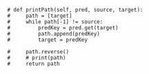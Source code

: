 	# def printPath(self, pred, source, target):
    #     path = [target]
    #     while path[-1] != source:
    #         predKey = pred.get(target)
    #         path.append(predKey)
    #         target = predKey

    #     path.reverse()
    #     # print(path)
    #     return path
